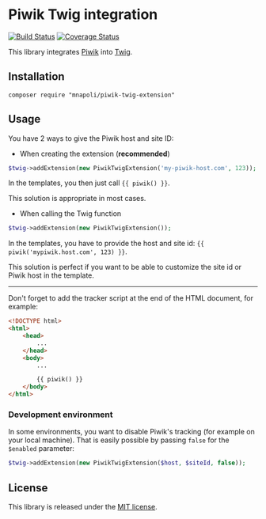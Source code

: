 # Piwik Twig integration

[![Build Status](https://travis-ci.org/mnapoli/PiwikTwigExtension.svg)](https://travis-ci.org/mnapoli/PiwikTwigExtension) [![Coverage Status](https://img.shields.io/coveralls/mnapoli/PiwikTwigExtension.svg)](https://coveralls.io/r/mnapoli/PiwikTwigExtension)

This library integrates [Piwik](http://piwik.org/) into [Twig](http://twig.sensiolabs.org/).

## Installation

    composer require "mnapoli/piwik-twig-extension"

## Usage

You have 2 ways to give the Piwik host and site ID:

- When creating the extension (**recommended**)

```php
$twig->addExtension(new PiwikTwigExtension('my-piwik-host.com', 123));
```

In the templates, you then just call `{{ piwik() }}`.

This solution is appropriate in most cases.

- When calling the Twig function

```php
$twig->addExtension(new PiwikTwigExtension());
```

In the templates, you have to provide the host and site id: `{{ piwik('mypiwik.host.com', 123) }}`.

This solution is perfect if you want to be able to customize the site id or Piwik host in the template.

---

Don't forget to add the tracker script at the end of the HTML document, for example:

```html
<!DOCTYPE html>
<html>
    <head>
        ...
    </head>
    <body>
        ...

        {{ piwik() }}
    </body>
</html>
```

### Development environment

In some environments, you want to disable Piwik's tracking (for example on your local machine).
That is easily possible by passing `false` for the `$enabled` parameter:

```php
$twig->addExtension(new PiwikTwigExtension($host, $siteId, false));
```


## License

This library is released under the [MIT license](http://opensource.org/licenses/MIT).
